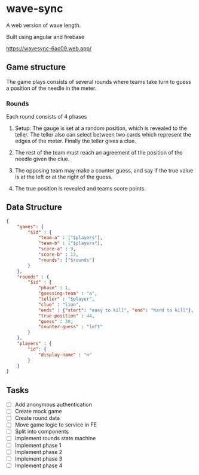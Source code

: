 # wave-sync

A web version of wave length.

Built using angular and firebase

https://wavesync-6ac09.web.app/

## Game structure

The game plays consists of several rounds where teams take turn to guess a position of the needle in the meter.

### Rounds

Each round consists of 4 phases

1. Setup: The gauge is set at a random position, which is revealed to the teller. The teller also can select between two cards which represent the edges of the meter. Finally the teller gives a clue.

2. The rest of the team must reach an agreement of the position of the needle given the clue.

3. The opposing team may make a counter guess, and say if the true value is at the left or at the right of the guess.

4. The true position is revealed and teams score points.

## Data Structure

````json
{
    "games": {
        "$id" : {
            "team-a" : ["$players"],
            "team-b" : ["$players"],
            "score-a" : 9,
            "score-b" : 12,
            "rounds": ["$rounds"] 
        }
    },
    "rounds" : {
        "$id" : {
            "phase" : 1,
            "guessing-team" : "a",
            "teller" : "$player",
            "clue" : "lion",
            "ends" : {"start": "easy to kill", "end": "hard to kill"},
            "true-position" : 44,
            "guess" : 30,
            "counter-guess" : "left"
        }
    },
    "players" : {
        "id": {
            "display-name" : "n"
        }
    }
}
````

## Tasks

- [ ] Add anonymous authentication
- [ ] Create mock game
- [ ] Create round data
- [ ] Move game logic to service in FE
- [ ] Split into components 
- [ ] Implement rounds state machine
- [ ] Implement phase 1
- [ ] Implement phase 2
- [ ] Implement phase 3
- [ ] Implement phase 4